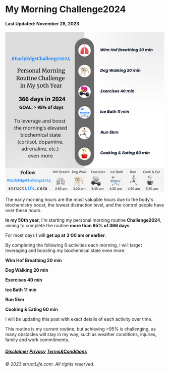 # My Morning Challenge2024

#### Last Updated: November 28, 2023

![Infographic from structLife.com for a 2024 daily morning routine challenge in blogger's 50th year - EarlyEdgeChallenge2024. Includes Wim Hof breathing, dog walking, exercise, ice bath, running, and cooking, aiming for 95% over 366 days.](../images/products/about-2023-11-25-EarlyEdgeChallenge2024.png)

The early morning hours are the most valuable hours due to the body's biochemistry boost, the lowest distraction level, and the control people have over these hours. 

**In my 50th year**, I’m starting my personal morning routine **Challenge2024**, aiming to complete the routine **more than 95% of 366 days**.   

For most days I will **get up at 3:00 am or earlier**. 

By completing the following 6 activities each morning, I will target leveraging and boosting my biochemical state even more: 

**Wim Hof Breathing 20 min**

**Dog Walking 20 min**

**Exercises 40 min**

**Ice Bath 11 min**

**Run 5km**

**Cooking & Eating 60 min**


I will be updating this post with exact details of each activity over time. 

This routine is my current routine, but achieving >95% is challenging, as many obstacles will stay in my way, such as weather conditions, injuries, family and work commitments.  

##### [Disclaimer](/about-disclaimer)  [Privacy](/about-privacy-policy)  [Terms&Conditions](/about-terms-conditions)

###### © 2023 structLife.com. All rights reserved.